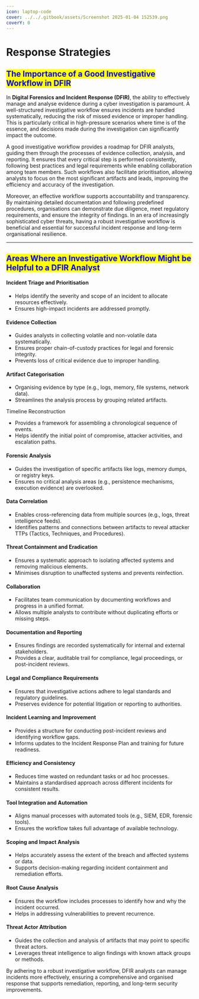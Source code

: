 ```yaml
---
icon: laptop-code
cover: ../../.gitbook/assets/Screenshot 2025-01-04 152539.png
coverY: 0
---
```


# Response Strategies

## <mark style="color:blue;">**The Importance of a Good Investigative Workflow in DFIR**</mark>

In **Digital Forensics and Incident Response (DFIR)**, the ability to effectively manage and analyse evidence during a cyber investigation is paramount. A well-structured investigative workflow ensures incidents are handled systematically, reducing the risk of missed evidence or improper handling. This is particularly critical in high-pressure scenarios where time is of the essence, and decisions made during the investigation can significantly impact the outcome.

A good investigative workflow provides a roadmap for DFIR analysts, guiding them through the processes of evidence collection, analysis, and reporting. It ensures that every critical step is performed consistently, following best practices and legal requirements while enabling collaboration among team members. Such workflows also facilitate prioritisation, allowing analysts to focus on the most significant artifacts and leads, improving the efficiency and accuracy of the investigation.

Moreover, an effective workflow supports accountability and transparency. By maintaining detailed documentation and following predefined procedures, organisations can demonstrate due diligence, meet regulatory requirements, and ensure the integrity of findings. In an era of increasingly sophisticated cyber threats, having a robust investigative workflow is beneficial and essential for successful incident response and long-term organisational resilience.

***

## <mark style="color:blue;">Areas Where an Investigative Workflow Might be Helpful to a DFIR Analyst</mark>

#### Incident Triage and Prioritisation

* Helps identify the severity and scope of an incident to allocate resources effectively.
* Ensures high-impact incidents are addressed promptly.

#### Evidence Collection

* Guides analysts in collecting volatile and non-volatile data systematically.
* Ensures proper chain-of-custody practices for legal and forensic integrity.
* Prevents loss of critical evidence due to improper handling.

#### Artifact Categorisation

* Organising evidence by type (e.g., logs, memory, file systems, network data).
* Streamlines the analysis process by grouping related artifacts.

Timeline Reconstruction

* Provides a framework for assembling a chronological sequence of events.
* Helps identify the initial point of compromise, attacker activities, and escalation paths.

#### Forensic Analysis

* Guides the investigation of specific artifacts like logs, memory dumps, or registry keys.
* Ensures no critical analysis areas (e.g., persistence mechanisms, execution evidence) are overlooked.

#### Data Correlation

* Enables cross-referencing data from multiple sources (e.g., logs, threat intelligence feeds).
* Identifies patterns and connections between artifacts to reveal attacker TTPs (Tactics, Techniques, and Procedures).

#### Threat Containment and Eradication

* Ensures a systematic approach to isolating affected systems and removing malicious elements.
* Minimises disruption to unaffected systems and prevents reinfection.

#### Collaboration

* Facilitates team communication by documenting workflows and progress in a unified format.
* Allows multiple analysts to contribute without duplicating efforts or missing steps.

#### Documentation and Reporting

* Ensures findings are recorded systematically for internal and external stakeholders.
* Provides a clear, auditable trail for compliance, legal proceedings, or post-incident reviews.

#### Legal and Compliance Requirements

* Ensures that investigative actions adhere to legal standards and regulatory guidelines.
* Preserves evidence for potential litigation or reporting to authorities.

#### Incident Learning and Improvement

* Provides a structure for conducting post-incident reviews and identifying workflow gaps.
* Informs updates to the Incident Response Plan and training for future readiness.

#### Efficiency and Consistency

* Reduces time wasted on redundant tasks or ad hoc processes.
* Maintains a standardised approach across different incidents for consistent results.

#### Tool Integration and Automation

* Aligns manual processes with automated tools (e.g., SIEM, EDR, forensic tools).
* Ensures the workflow takes full advantage of available technology.

#### Scoping and Impact Analysis

* Helps accurately assess the extent of the breach and affected systems or data.
* Supports decision-making regarding incident containment and remediation efforts.

#### Root Cause Analysis

* Ensures the workflow includes processes to identify how and why the incident occurred.
* Helps in addressing vulnerabilities to prevent recurrence.

#### Threat Actor Attribution

* Guides the collection and analysis of artifacts that may point to specific threat actors.
* Leverages threat intelligence to align findings with known attack groups or methods.

By adhering to a robust investigative workflow, DFIR analysts can manage incidents more effectively, ensuring a comprehensive and organised response that supports remediation, reporting, and long-term security improvements.
